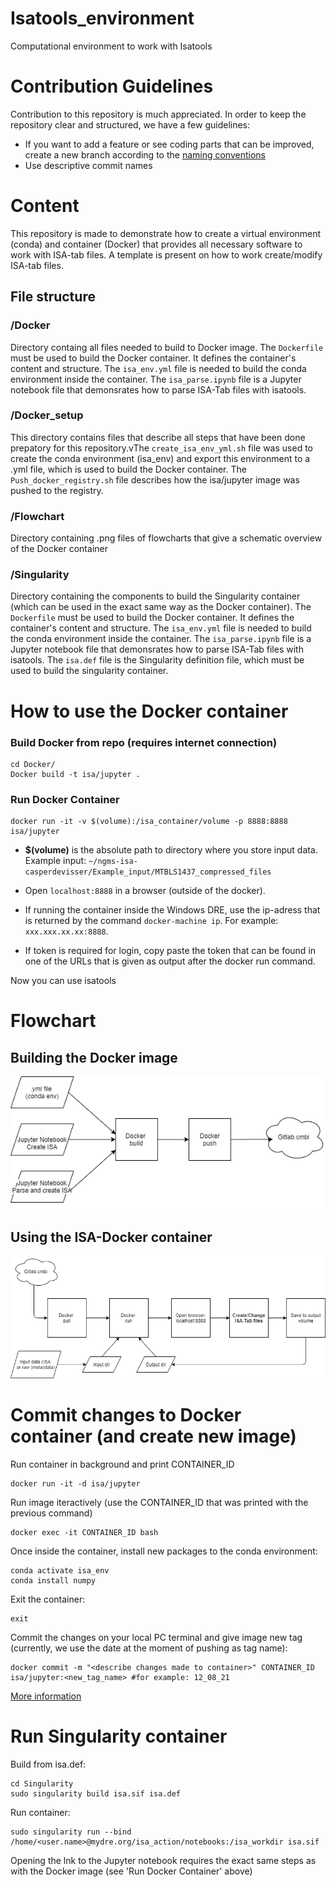 # Isatools_environment
Computational environment to work with Isatools

# Contribution Guidelines

Contribution to this repository is much appreciated. In order to keep the repository clear and structured, we have a few guidelines:

- If you want to add a feature or see coding parts that can be improved, create a new branch according to the [naming conventions](https://codingsight.com/git-branching-naming-convention-best-practices/)
- Use descriptive commit names

# Content

This repository is made to demonstrate how to create a virtual environment (conda) and container (Docker) that provides all necessary software to work with ISA-tab files. A template is present on how to work create/modify ISA-tab files.

## File structure

### /Docker

Directory containg all files needed to build to Docker image. The `Dockerfile` must be used to build the Docker container. It defines the container's content and structure. The `isa_env.yml` file is needed to build the conda environment inside the container. The `isa_parse.ipynb` file is a Jupyter notebook file that demonsrates how to parse ISA-Tab files with isatools. 

### /Docker_setup

This directory contains files that describe all steps that have been done prepatory for this repository.vThe `create_isa_env_yml.sh` file was used to create the conda environment (isa_env) and export this environment to a .yml file, which is used to build the Docker container. The `Push_docker_registry.sh` file describes how the isa/jupyter image was pushed to the registry.

### /Flowchart

Directory containing .png files of flowcharts that give a schematic overview of the Docker container

### /Singularity

Directory containing the components to build the Singularity container (which can be used in the exact same way as the Docker container). The `Dockerfile` must be used to build the Docker container. It defines the container's content and structure. The `isa_env.yml` file is needed to build the conda environment inside the container. The `isa_parse.ipynb` file is a Jupyter notebook file that demonsrates how to parse ISA-Tab files with isatools. The `isa.def` file is the Singularity definition file, which must be used to build the singularity container.

# How to use the Docker container

### Build Docker from repo (requires internet connection)
```
cd Docker/
Docker build -t isa/jupyter .
```

### Run Docker Container
```
docker run -it -v $(volume):/isa_container/volume -p 8888:8888 isa/jupyter
```

- **$(volume)** is the absolute path to directory where you store input data. Example input: `~/ngms-isa-casperdevisser/Example_input/MTBLS1437_compressed_files`

- Open `localhost:8888` in a browser (outside of the docker). 

- If running the container inside the Windows DRE, use the ip-adress that is returned by the command `docker-machine ip`. For example: `xxx.xxx.xx.xx:8888`. 

- If token is required for login, copy paste the token that can be found in one of the URLs that is given as output after the docker run command. 

Now you can use isatools
# Flowchart
## Building the Docker image

![Docker build](./Flowchart/ISA_docker_build.png "Build ISA-Docker image")

## Using the ISA-Docker container

![Docker run](./Flowchart/ISA_docker_run.png "Run ISA-Docker container")

# Commit changes to Docker container (and create new image)

Run container in background and print CONTAINER_ID

```
docker run -it -d isa/jupyter
```

Run image iteractively (use the CONTAINER_ID that was printed with the previous command)

```
docker exec -it CONTAINER_ID bash
```

Once inside the container, install new packages to the conda environment:
 ```
 conda activate isa_env
 conda install numpy
 ```

Exit the container:

```
exit
```

Commit the changes on your local PC terminal and give image new tag (currently, we use the date at the moment of pushing as tag name):

```
docker commit -m "<describe changes made to container>" CONTAINER_ID isa/jupyter:<new_tag_name> #for example: 12_08_21
```

[More information](https://www.techrepublic.com/article/how-to-commit-changes-to-a-docker-image/)

# Run Singularity container

Build from isa.def:

```
cd Singularity
sudo singularity build isa.sif isa.def
```

Run container:

```
sudo singularity run --bind /home/<user.name>@mydre.org/isa_action/notebooks:/isa_workdir isa.sif
```
Opening the lnk to the Jupyter notebook requires the exact same steps as with the Docker image (see 'Run Docker Container' above)
